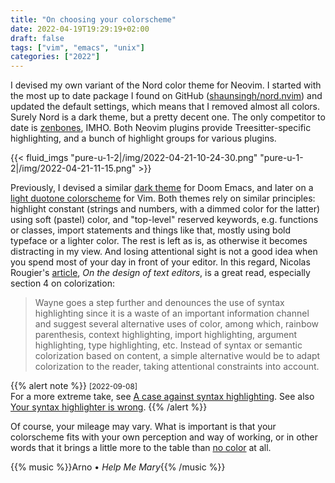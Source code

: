 ```yaml
---
title: "On choosing your colorscheme"
date: 2022-04-19T19:29:19+02:00
draft: false
tags: ["vim", "emacs", "unix"]
categories: ["2022"]
---
```


I devised my own variant of the Nord color theme for Neovim. I started with the most up to date package I found on GitHub ([shaunsingh/nord.nvim]) and updated the default settings, which means that I removed almost all colors. Surely Nord is a dark theme, but a pretty decent one. The only competitor to date is [zenbones], IMHO. Both Neovim plugins provide Treesitter-specific highlighting, and a bunch of highlight groups for various plugins.

{{< fluid_imgs "pure-u-1-2|/img/2022-04-21-10-24-30.png"
               "pure-u-1-2|/img/2022-04-21-11-15.png" >}}

Previously, I devised a similar [dark theme] for Doom Emacs, and later on a [light duotone colorscheme] for Vim. Both themes rely on similar principles: highlight constant (strings and numbers, with a dimmed color for the latter) using soft (pastel) color, and "top-level" reserved keywords, e.g. functions or classes, import statements and things like that, mostly using bold typeface or a lighter color. The rest is left as is, as otherwise it becomes distracting in my view. And losing attentional sight is not a good idea when you spend most of your day in front of your editor. In this regard, Nicolas Rougier's [article], _On the design of text editors_, is a great read, especially section 4 on colorization:

> Wayne goes a step further and denounces the use of syntax highlighting since it is a waste of an important information channel and suggest several alternative uses of color, among which, rainbow parenthesis, context highlighting, import highlighting, argument highlighting, type highlighting, etc. Instead of syntax or semantic colorization based on content, a simple alternative would be to adapt colorization to the reader, taking attentional constraints into account.

{{% alert note %}}
<small>[2022-09-08]</small><br>
For a more extreme take, see [A case against syntax highlighting](https://www.linusakesson.net/programming/syntaxhighlighting/). See also [Your syntax highlighter is wrong](https://jameshfisher.com/2014/05/11/your-syntax-highlighter-is-wrong/).
{{% /alert %}}

Of course, your mileage may vary. What is important is that your colorscheme fits with your own perception and way of working, or in other words that it brings a little more to the table than [no color] at all.

{{% music %}}Arno • _Help Me Mary_{{% /music %}}

[shaunsingh/nord.nvim]: https://github.com/shaunsingh/nord.nvim
[zenbones]: https://github.com/mcchrish/zenbones.nvim
[dark theme]: https://aliquote.org/post/editor-war/
[light duotone colorscheme]: https://aliquote.org/post/monochrome-color-scheme/
[article]: https://arxiv.org/abs/2008.06030
[no color]: https://no-color.org/
